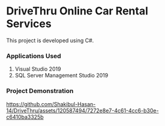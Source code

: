 # DriveThru Online Car Rental Services
This project is developed using C#.

### Applications Used
1. Visual Studio 2019
2. SQL Server Management Studio 2019

### Project Demonstration
https://github.com/Shakibul-Hasan-14/DriveThru/assets/120587494/7272e8e7-4c61-4cc6-b30e-c6410ba3325b
